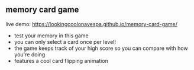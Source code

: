 memory card game
--
live demo: https://lookingcoolonavespa.github.io/memory-card-game/

- test your memory in this game
- you can only select a card once per level! 
- the game keeps track of your high score so you can compare with how you're doing
- features a cool card flipping animation
